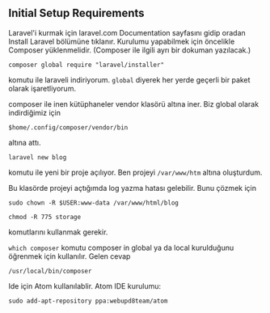 ## Initial Setup Requirements ##

Laravel'i kurmak için laravel.com Documentation sayfasını gidip oradan Install Laravel bölümüne tıklanır.
Kurulumu yapabilmek için öncelikle Composer yüklenmelidir. (Composer ile ilgili ayrı bir dokuman yazılacak.)

`composer global require "laravel/installer"`

komutu ile laraveli indiriyorum. `global` diyerek her yerde geçerli bir paket olarak işaretliyorum.

composer ile inen kütüphaneler vendor klasörü altına iner. Biz global olarak indirdiğimiz için

`$home/.config/composer/vendor/bin`

altına attı.

`laravel new blog`

komutu ile yeni bir proje açılıyor.
Ben projeyi `/var/www/htm` altına oluşturdum.

Bu klasörde projeyi açtığımda log yazma hatası gelebilir. Bunu çözmek için

```
sudo chown -R $USER:www-data /var/www/html/blog

chmod -R 775 storage
```

komutlarını kullanmak gerekir.

`which composer`
komutu composer in global ya da local kurulduğunu öğrenmek için kullanılır. Gelen cevap

`/usr/local/bin/composer`

Ide için Atom kullanılablir. Atom IDE kurulumu:

`sudo add-apt-repository ppa:webupd8team/atom`
